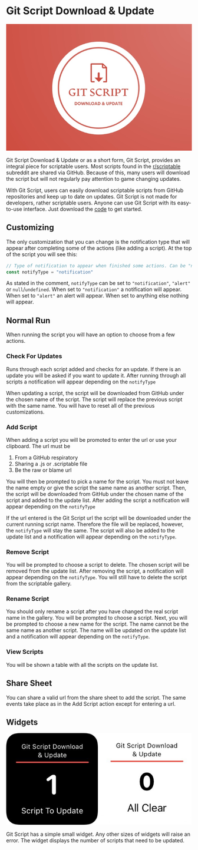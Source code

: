 # Git Script Download & Update
![Logo](/images/logo.jpeg) 

Git Script Download & Update or as a short form, Git Script, provides an integral piece for scriptable users. Most scripts found in the [r/scriptable](git-script.js) subreddit are shared via GitHub. Because of this, many users will download the script but will not regularly pay attention to game changing updates. 

With Git Script, users can easily download scriptable scripts from GitHub repositories and keep up to date on updates. Git Script is not made for developers, rather scriptable users. Anyone can use Git Script with its easy-to-use interface. Just download the [code]() to get started.

## Customizing 

The only customization that you can change is the notification type that will appear after completing some of the actions (like adding a script).  At the top of the script you will see this:

```javascript
// Type of notification to appear when finished some actions. Can be "notification", "alert" or null/undefined. Do not change anything else.
const notifyType = "notification" 
```

As stated in the comment, `notifyType` can be set to `"notification"`, `"alert"` or `null`/`undefined`. When set to `"notification"` a notification will appear. When set to  `"alert"` an alert will appear. When set to anything else nothing will appear.

## Normal Run

When running the script you will have an option to choose from a few actions.

### Check For Updates

Runs through each script added and checks for an update. If there is an update you will be asked if you want to update it. After running through all scripts a notification will appear depending on the `notifyType`

When updating a script, the script will be downloaded from GitHub under the chosen name of the script. The script will replace the previous script with the same name. You will have to reset all of the previous customizations.

### Add Script

When adding a script you will be promoted to enter the url or use your clipboard. The url must be 

1. From a GitHub respiratory 
2. Sharing a .js or .scriptable file
3. Be the raw or blame url

You will then be prompted to pick a name for the script. You must not leave the name empty or give the script the same name as another script. Then, the script will be downloaded from GitHub under the chosen name of the script and added to the update list. After adding the script a notification will appear depending on the `notifyType`

If the url entered is the Git Script url the script will be downloaded under the current running script name. Therefore the file will be replaced, however, the `notifyType` will stay the same. The script will also be added to the update list and a notification will appear depending on the `notifyType`.

### Remove Script

You will be prompted to choose a script to delete. The chosen script will be removed from the update list. After removing the script, a notification will appear depending on the `notifyType`. You will still have to delete the script from the scriptable gallery.

### Rename Script

You should only rename a script after you have changed the real script name in the gallery. You will be prompted to choose a script. Next, you will be prompted to choose a new name for the script. The name cannot be the same name as another script. The name will be updated on the update list and a   notification will appear depending on the `notifyType`.

### View Scripts

You will be shown a table with all the scripts on the update list.

## Share Sheet
You can share a valid url from the share sheet to add the script. The same events take place as in the Add Script action except for entering a url.

## Widgets

![Small](/images/widget.jpeg)

Git Script has a simple small widget. Any other sizes of widgets will raise an error. The widget displays the number of scripts that need to be updated.
